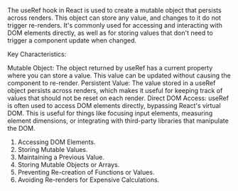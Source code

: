 The useRef hook in React is used to create a mutable object that persists across renders. This object can store any value, and changes to it do not trigger re-renders. It's commonly used for accessing and interacting with DOM elements directly, as well as for storing values that don't need to trigger a component update when changed.

Key Characteristics:

Mutable Object: The object returned by useRef has a current property where you can store a value. This value can be updated without causing the component to re-render.
Persistent Value: The value stored in a useRef object persists across renders, which makes it useful for keeping track of values that should not be reset on each render.
Direct DOM Access: useRef is often used to access DOM elements directly, bypassing React's virtual DOM. This is useful for things like focusing input elements, measuring element dimensions, or integrating with third-party libraries that manipulate the DOM.



<!-- Uses of useRef -->

1. Accessing DOM Elements.
2. Storing Mutable Values.
3. Maintaining a Previous Value.
4. Storing Mutable Objects or Arrays.
5. Preventing Re-creation of Functions or Values.
6. Avoiding Re-renders for Expensive Calculations.